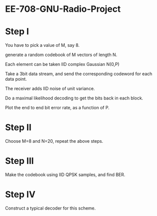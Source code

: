 # EE-708-GNU-Radio-Project
# Step I

You have to pick a value of M, say 8.

generate a random codebook of M vectors of length N.

Each element can be taken IID complex  Gaussian N(0,P)
  
Take a 3bit data stream, and send the corresponding codeword for each data point.

The receiver adds IID noise of unit variance.

Do a maximal likelihood decoding to get the bits back in each block.

Plot the end to end bit error rate, as a function of P.

# Step II

Choose M=8 and N=20, repeat the above steps.

# Step III

Make the codebook using IID  QPSK samples, and find BER.

# Step IV

Construct a typical decoder for this scheme.

